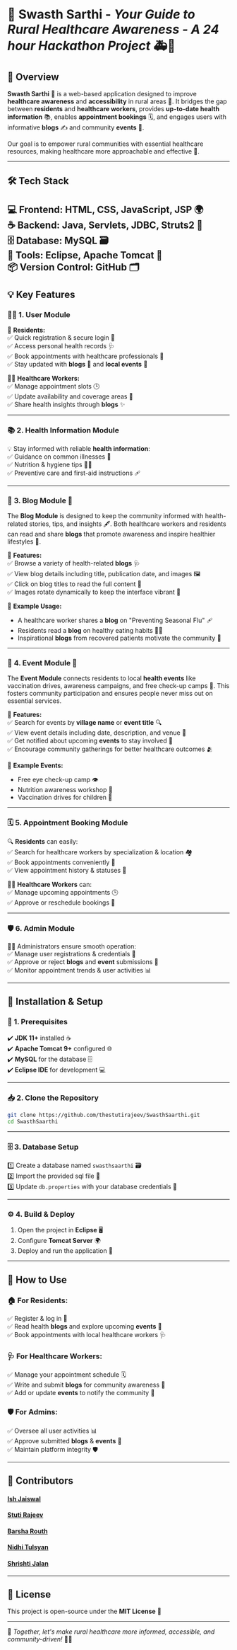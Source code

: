 # 🌿 **Swasth Sarthi** - *Your Guide to Rural Healthcare Awareness - A 24 hour Hackathon Project* 🚑🌱  

## 🌟 **Overview**  
**Swasth Sarthi** 🚀 is a web-based application designed to improve **healthcare awareness** and **accessibility** in rural areas 🏡. It bridges the gap between **residents** and **healthcare workers**, provides **up-to-date health information** 📚, enables **appointment bookings** 🗓️, and engages users with informative **blogs** ✍️ and community **events** 🎉.  

Our goal is to empower rural communities with essential healthcare resources, making healthcare more approachable and effective 🌱.

---

## 🛠️ **Tech Stack**  
💻 **Frontend:** HTML, CSS, JavaScript, JSP 🌍  
☕ **Backend:** Java, Servlets, JDBC, Struts2 🧩  
🗄️ **Database:** MySQL 🗃️  
🔧 **Tools:** Eclipse, Apache Tomcat 🌱  
📦 **Version Control:** GitHub 🗂️  
---

## 💡 **Key Features**  

### 🧑‍💻 **1. User Module**  
👥 **Residents:**  
✅ Quick registration & secure login 📝  
✅ Access personal health records 🩺  
✅ Book appointments with healthcare professionals 🏥  
✅ Stay updated with **blogs** 📝 and **local events** 📢  

👨‍⚕️ **Healthcare Workers:**  
✅ Manage appointment slots 🕒  
✅ Update availability and coverage areas 📍  
✅ Share health insights through **blogs** ✨  

---

### 📚 **2. Health Information Module**  
💡 Stay informed with reliable **health information**:  
✅ Guidance on common illnesses 🤒  
✅ Nutrition & hygiene tips 🍎🧼  
✅ Preventive care and first-aid instructions 🩹  

---

### 📝 **3. Blog Module** 📰  
The **Blog Module** is designed to keep the community informed with health-related stories, tips, and insights 🖋️. Both healthcare workers and residents can read and share **blogs** that promote awareness and inspire healthier lifestyles 🌟.  

🔎 **Features:**  
✅ Browse a variety of health-related **blogs** 🩺  
✅ View blog details including title, publication date, and images 🖼️  
✅ Click on blog titles to read the full content 📝  
✅ Images rotate dynamically to keep the interface vibrant 🌈  

💬 **Example Usage:**  
- A healthcare worker shares a **blog** on "Preventing Seasonal Flu" 🩹  
- Residents read a **blog** on healthy eating habits 🍇🥗  
- Inspirational **blogs** from recovered patients motivate the community 💖  

---

### 🎊 **4. Event Module** 📅  
The **Event Module** connects residents to local **health events** like vaccination drives, awareness campaigns, and free check-up camps 🏥. This fosters community participation and ensures people never miss out on essential services.  

📢 **Features:**  
✅ Search for events by **village name** or **event title** 🔍  
✅ View event details including date, description, and venue 📍  
✅ Get notified about upcoming **events** to stay involved 📆  
✅ Encourage community gatherings for better healthcare outcomes 🫂  

🌟 **Example Events:**  
- Free eye check-up camp 👁️  
- Nutrition awareness workshop 🥦  
- Vaccination drives for children 💉  

---

### 🗓️ **5. Appointment Booking Module**  
🔍 **Residents** can easily:  
✅ Search for healthcare workers by specialization & location 🏘️  
✅ Book appointments conveniently 📝  
✅ View appointment history & statuses 📑  

👨‍⚕️ **Healthcare Workers** can:  
✅ Manage upcoming appointments 🕒  
✅ Approve or reschedule bookings 🔄  

---

### 🛡️ **6. Admin Module**  
👨‍💻 Administrators ensure smooth operation:  
✅ Manage user registrations & credentials 🔑  
✅ Approve or reject **blogs** and **event** submissions 📑  
✅ Monitor appointment trends & user activities 📊  

---

## 🚀 **Installation & Setup**  

### 📝 **1. Prerequisites**  
✔️ **JDK 11+** installed ☕  
✔️ **Apache Tomcat 9+** configured 🌐  
✔️ **MySQL** for the database 🗄️  
✔️ **Eclipse IDE** for development 💻  

---

### 📥 **2. Clone the Repository**  
```bash
git clone https://github.com/thestutirajeev/SwasthSaarthi.git
cd SwasthSaarthi
```

---

### 🗄️ **3. Database Setup**  
1️⃣ Create a database named `swasthsaarthi` 🗃️  
2️⃣ Import the provided sql file 📄  
3️⃣ Update `db.properties` with your database credentials 🔑  

---

### ⚙️ **4. Build & Deploy**  
1. Open the project in **Eclipse** 🖥️  
2. Configure **Tomcat Server** 🌍  
3. Deploy and run the application 🚦  

---

## 🧭 **How to Use**  

### 🏠 **For Residents:**  
✅ Register & log in 📲  
✅ Read health **blogs** and explore upcoming **events** 📢  
✅ Book appointments with local healthcare workers 🩺  

### 🩺 **For Healthcare Workers:**  
✅ Manage your appointment schedule 🗓️  
✅ Write and submit **blogs** for community awareness 📝  
✅ Add or update **events** to notify the community 🎉  

### 🛡️ **For Admins:**  
✅ Oversee all user activities 📊  
✅ Approve submitted **blogs** & **events** 📝  
✅ Maintain platform integrity 🛡️  

---
## 👥 **Contributors**  
#### [Ish Jaiswal](https://github.com/ishjaiswal7)
#### [Stuti Rajeev](https://github.com/thestutirajeev)
#### [Barsha Routh](https://github.com/BarshaRouth) 
#### [Nidhi Tulsyan](https://github.com/NidhiTulsyan)
#### [Shrishti Jalan](https://github.com/Srishti-jalan5)

---

## 📄 **License**  
This project is open-source under the **MIT License** 📝  

---

💖 *Together, let's make rural healthcare more informed, accessible, and community-driven!* 🌿🏥
